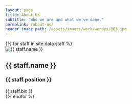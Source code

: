 ```yaml
---
layout: page
title: About Us
subtitle: "Who we are and what we've done."
permalink: /about-us/
header_image_path: /assets/images/work/wendys/003.jpg
---
```



<div class="staff">
{% for staff in site.data.staff %}
	<div class="staff-member">
		<img src="{{ staff.image_path }}" alt="{{ staff.name }}" />
		<div class="staff-title">
			<h2 class="staff-name">{{ staff.name }}</h2>
			<h3 class="staff-position">{{ staff.position }}</h3>
		</div>
		<div class="staff-bio">{{ staff.bio }}</div>
	</div>
{% endfor %}
</div>